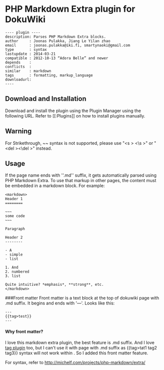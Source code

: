 # PHP Markdown Extra plugin for DokuWiki
    ---- plugin ----
    description: Parses PHP Markdown Extra blocks.
    author     : Joonas Pulakka, Jiang Le Yilan zhao
    email      : joonas.pulakka@iki.fi, smartynaoki@gmail.com
    type       : syntax
    lastupdate : 2014-03-21
    compatible : 2012-10-13 “Adora Belle” and newer
    depends    :
    conflicts  :
    similar    : markdown
    tags       : formatting, markup_language
    downloadurl:
    ----

## Download and Installation

Download and install the plugin using the Plugin Manager using the following URL. Refer to [[:Plugins]] on how to install plugins manually.

## Warning

For Strikethrough, ~~  syntax is not supported, please use "&lt;s &gt; &lt;\s &gt;" or "&lt;del &gt;&lt;\del &gt;" instead.

## Usage

If the page name ends with ''.md'' suffix, it gets automatically parsed using PHP Markdown Extra. To use that markup in other pages, the content must be embedded in a markdown block. For example:

    <markdown>
    Header 1
    ========

    ~~~
    some code
    ~~~

    Paragraph

    Header 2
    --------

    - A
    - simple
    - list

    1. And
    2. numbered
    3. list

    Quite intuitive? *emphasis*, **strong**, etc.
    </markdown>


###Front matter
Front matter is a text block at the top of dokuwiki page with .md suffix. It begins and ends with '—'. Looks like this:

    ---
    {{tag>test}}
    ---


#### Why front matter?
I love this markdown extra plugin, the best feature is .md suffix. And I love [tag plugin](https://www.dokuwiki.org/plugin:tag) too, but I can't use it with page with .md suffix as {{tag>tat1 tag2 tag3}} syntax will not work within <markdown></markdown>. So I added this front matter feature.


For syntax, refer to http://michelf.com/projects/php-markdown/extra/
